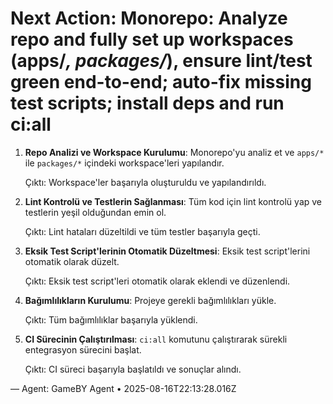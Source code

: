 # Next Action: Monorepo: Analyze repo and fully set up workspaces (apps/*, packages/*), ensure lint/test green end-to-end; auto-fix missing test scripts; install deps and run ci:all

1. **Repo Analizi ve Workspace Kurulumu**: Monorepo'yu analiz et ve `apps/*` ile `packages/*` içindeki workspace'leri yapılandır. 

   Çıktı: Workspace'ler başarıyla oluşturuldu ve yapılandırıldı.

2. **Lint Kontrolü ve Testlerin Sağlanması**: Tüm kod için lint kontrolü yap ve testlerin yeşil olduğundan emin ol. 

   Çıktı: Lint hataları düzeltildi ve tüm testler başarıyla geçti.

3. **Eksik Test Script'lerinin Otomatik Düzeltmesi**: Eksik test script'lerini otomatik olarak düzelt.

   Çıktı: Eksik test script'leri otomatik olarak eklendi ve düzenlendi.

4. **Bağımlılıkların Kurulumu**: Projeye gerekli bağımlılıkları yükle.

   Çıktı: Tüm bağımlılıklar başarıyla yüklendi.

5. **CI Sürecinin Çalıştırılması**: `ci:all` komutunu çalıştırarak sürekli entegrasyon sürecini başlat.

   Çıktı: CI süreci başarıyla başlatıldı ve sonuçlar alındı.

— Agent: GameBY Agent • 2025-08-16T22:13:28.016Z
